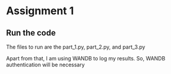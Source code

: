 # Assignment 1

## Run the code

The files to run are the part_1.py, part_2.py, and part_3.py

Apart from that, I am using WANDB to log my results. So, WANDB authentication will be necessary
